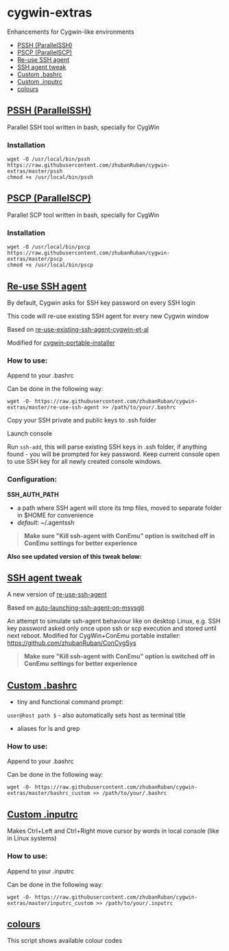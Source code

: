 # cygwin-extras
Enhancements for Cygwin-like environments

- [PSSH (ParallelSSH)](#pssh-parallelssh)
- [PSCP (ParallelSCP)](#pscp-parallelscp)
- [Re-use SSH agent](#re-use-ssh-agent)
- [SSH agent tweak](#ssh-agent-tweak)
- [Custom .bashrc](#custom-bashrc)
- [Custom .inputrc](#custom-inputrc)
- [colours](#colours)

## [PSSH (ParallelSSH)](https://github.com/zhubanRuban/cygwin-extras/blob/master/pssh)

Parallel SSH tool written in bash, specially for CygWin

### Installation
```
wget -O /usr/local/bin/pssh https://raw.githubusercontent.com/zhubanRuban/cygwin-extras/master/pssh
chmod +x /usr/local/bin/pssh
```

## [PSCP (ParallelSCP)](https://github.com/zhubanRuban/cygwin-extras/blob/master/pscp)

Parallel SCP tool written in bash, specially for CygWin

### Installation
```
wget -O /usr/local/bin/pscp https://raw.githubusercontent.com/zhubanRuban/cygwin-extras/master/pscp
chmod +x /usr/local/bin/pscp
```

## [Re-use SSH agent](https://github.com/zhubanRuban/cygwin-extras/blob/master/re-use-ssh-agent)

By default, Cygwin asks for SSH key password on every SSH login

This code will re-use existing SSH agent for every new Cygwin window

Based on [re-use-existing-ssh-agent-cygwin-et-al](http://www.electricmonk.nl/log/2012/04/24/re-use-existing-ssh-agent-cygwin-et-al/)

Modified for [cygwin-portable-installer](https://github.com/zhubanRuban/ConCygSys)

### How to use:

Append to your .bashrc

Can be done in the following way:
```
wget -O- https://raw.githubusercontent.com/zhubanRuban/cygwin-extras/master/re-use-ssh-agent >> /path/to/your/.bashrc
```
Copy your SSH private and public keys to .ssh folder

Launch console

Run `ssh-add`, this will parse existing SSH keys in .ssh folder, if anything found - you will be prompted for key password. Keep current console open to use SSH key for all newly created console windows.

### Configuration:

**SSH_AUTH_PATH**
- a path where SSH agent will store its tmp files, moved to separate folder in $HOME for convenience
- *default*: ~/.agentssh

> **Make sure "Kill ssh-agent with ConEmu" option is switched off in ConEmu settings for better experience**

**Also see updated version of this tweak below:**

## [SSH agent tweak](https://github.com/zhubanRuban/cygwin-extras/blob/master/ssh-agent-tweak)

A new version of [re-use-ssh-agent](https://github.com/zhubanRuban/cygwin-extras#re-use-ssh-agent)

Based on [auto-launching-ssh-agent-on-msysgit](https://help.github.com/articles/working-with-ssh-key-passphrases/#auto-launching-ssh-agent-on-msysgit)

An attempt to simulate ssh-agent behaviour like on desktop Linux, e.g. SSH key password asked only once upon ssh or scp execution and stored until next reboot. Modified for CygWin+ConEmu portable installer: https://github.com/zhubanRuban/ConCygSys

> **Make sure "Kill ssh-agent with ConEmu" option is switched off in ConEmu settings for better experience**

## [Custom .bashrc](https://github.com/zhubanRuban/cygwin-extras/blob/master/bashrc_custom)

- tiny and functional command prompt:

`user@host path $` - also automatically sets host as terminal title

- aliases for ls and grep

### How to use:

Append to your .bashrc

Can be done in the following way:
```
wget -O- https://raw.githubusercontent.com/zhubanRuban/cygwin-extras/master/bashrc_custom >> /path/to/your/.bashrc
```

## [Custom .inputrc](https://github.com/zhubanRuban/cygwin-extras/blob/master/inputrc_custom)

Makes Ctrl+Left and Ctrl+Right move cursor by words in local console (like in Linux systems)

### How to use:

Append to your .inputrc

Can be done in the following way:
```
wget -O- https://raw.githubusercontent.com/zhubanRuban/cygwin-extras/master/inputrc_custom >> /path/to/your/.inputrc
```

## [colours](https://github.com/zhubanRuban/cygwin-extras/blob/master/colours)

This script shows available colour codes
